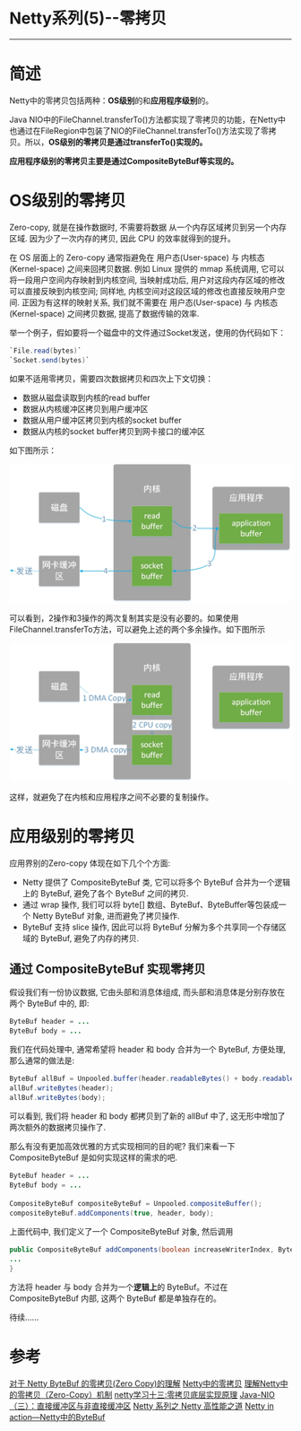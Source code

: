﻿# Netty系列(5)--零拷贝
---
# 简述
Netty中的零拷贝包括两种：**OS级别**的和**应用程序级别**的。

Java NIO中的FileChannel.transferTo()方法都实现了零拷贝的功能，在Netty中也通过在FileRegion中包装了NIO的FileChannel.transferTo()方法实现了零拷贝。所以，**OS级别的零拷贝是通过transferTo()实现的。**

**应用程序级别的零拷贝主要是通过CompositeByteBuf等实现的。**

# OS级别的零拷贝
Zero-copy, 就是在操作数据时, 不需要将数据 从一个内存区域拷贝到另一个内存区域. 因为少了一次内存的拷贝, 因此 CPU 的效率就得到的提升。

在 OS 层面上的 Zero-copy 通常指避免在 用户态(User-space) 与 内核态(Kernel-space) 之间来回拷贝数据. 例如 Linux 提供的 mmap 系统调用, 它可以将一段用户空间内存映射到内核空间, 当映射成功后, 用户对这段内存区域的修改可以直接反映到内核空间; 同样地, 内核空间对这段区域的修改也直接反映用户空间. 正因为有这样的映射关系, 我们就不需要在 用户态(User-space) 与 内核态(Kernel-space) 之间拷贝数据, 提高了数据传输的效率.

举一个例子，假如要将一个磁盘中的文件通过Socket发送，使用的伪代码如下：
```java
`File.read(bytes)`
`Socket.send(bytes)`
```

如果不适用零拷贝，需要四次数据拷贝和四次上下文切换：

- 数据从磁盘读取到内核的read buffer
- 数据从内核缓冲区拷贝到用户缓冲区
- 数据从用户缓冲区拷贝到内核的socket buffer
- 数据从内核的socket buffer拷贝到网卡接口的缓冲区

如下图所示：
<center>
<img src="https://raw.githubusercontent.com/adamhand/LeetCode-images/master/zero-copy1.jpg">
</center>

可以看到，2操作和3操作的两次复制其实是没有必要的。如果使用FileChannel.transferTo方法，可以避免上述的两个多余操作。如下图所示

<center>
<img src="https://raw.githubusercontent.com/adamhand/LeetCode-images/master/zero-copy2.jpg">
</center>

这样，就避免了在内核和应用程序之间不必要的复制操作。

# 应用级别的零拷贝
应用界别的Zero-copy 体现在如下几个个方面:

- Netty 提供了 CompositeByteBuf 类, 它可以将多个 ByteBuf 合并为一个逻辑上的 ByteBuf, 避免了各个 ByteBuf 之间的拷贝.
- 通过 wrap 操作, 我们可以将 byte[] 数组、ByteBuf、ByteBuffer等包装成一个 Netty ByteBuf 对象, 进而避免了拷贝操作.
- ByteBuf 支持 slice 操作, 因此可以将 ByteBuf 分解为多个共享同一个存储区域的 ByteBuf, 避免了内存的拷贝.

## 通过 CompositeByteBuf 实现零拷贝
假设我们有一份协议数据, 它由头部和消息体组成, 而头部和消息体是分别存放在两个 ByteBuf 中的, 即:
```java
ByteBuf header = ...
ByteBuf body = ...
```
我们在代码处理中, 通常希望将 header 和 body 合并为一个 ByteBuf, 方便处理, 那么通常的做法是:
```java
ByteBuf allBuf = Unpooled.buffer(header.readableBytes() + body.readableBytes());
allBuf.writeBytes(header);
allBuf.writeBytes(body);
````
可以看到, 我们将 header 和 body 都拷贝到了新的 allBuf 中了, 这无形中增加了两次额外的数据拷贝操作了.

那么有没有更加高效优雅的方式实现相同的目的呢? 我们来看一下 CompositeByteBuf 是如何实现这样的需求的吧.
```java
ByteBuf header = ...
ByteBuf body = ...

CompositeByteBuf compositeByteBuf = Unpooled.compositeBuffer();
compositeByteBuf.addComponents(true, header, body);
```
上面代码中, 我们定义了一个 CompositeByteBuf 对象, 然后调用
```java
public CompositeByteBuf addComponents(boolean increaseWriterIndex, ByteBuf... buffers) {
...
}
```
方法将 header 与 body 合并为一个**逻辑上**的 ByteBuf。不过在 CompositeByteBuf 内部, 这两个 ByteBuf 都是单独存在的。


待续......

# 参考
[对于 Netty ByteBuf 的零拷贝(Zero Copy)的理解](https://segmentfault.com/a/1190000007560884)
[Netty中的零拷贝](https://www.jianshu.com/p/a199ca28e80d)
[理解Netty中的零拷贝（Zero-Copy）机制](https://my.oschina.net/plucury/blog/192577)
[netty学习十三:零拷贝底层实现原理](https://blog.csdn.net/linsongbin1/article/details/77650105)
[Java-NIO（三）：直接缓冲区与非直接缓冲区](https://www.cnblogs.com/yy3b2007com/archive/2017/07/31/7262453.html)
[Netty 系列之 Netty 高性能之道](https://www.infoq.cn/article/netty-high-performance?utm_source=infoq&utm_medium=popular_links...)
[Netty in action—Netty中的ByteBuf](https://blog.csdn.net/yjw123456/article/details/77843931)